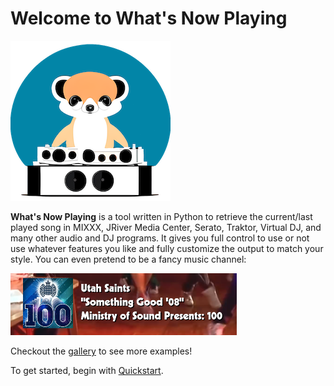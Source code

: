 # Welcome to What's Now Playing

![Meerkat Logo](images/meerkatdj_256x256.png)

**What's Now Playing** is a tool written in Python to retrieve the current/last played song in MIXXX,
JRiver Media Center, Serato, Traktor, Virtual DJ, and many other audio and DJ programs. It gives you
full control to use or not use whatever features you like and fully customize the output to match
your style. You can even pretend to be a fancy music channel:

![Example MTV-style with cover Image](gallery/images/mtv-with-cover.png)

Checkout the [gallery](gallery.md) to see more examples!

To get started, begin with [Quickstart](quickstart.md).

